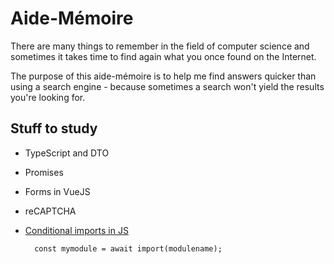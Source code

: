 # Aide-Mémoire

There are many things to remember in the field of computer science and sometimes it takes time to find again what you once found on the Internet.

The purpose of this aide-mémoire is to help me find answers quicker than using a search engine - because sometimes a search won't yield the results you're looking for.

## Stuff to study

- TypeScript and DTO
- Promises
- Forms in VueJS
- reCAPTCHA
- [Conditional imports in JS](https://stackoverflow.com/questions/36367532/how-can-i-conditionally-import-an-es6-module)

        const mymodule = await import(modulename);